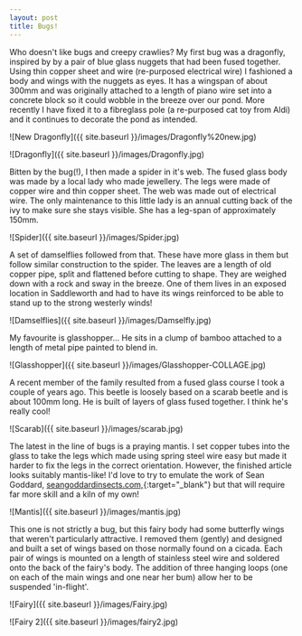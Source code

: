 ```yaml
---
layout: post
title: Bugs!
---
```


Who doesn't like bugs and creepy crawlies? My first bug was a dragonfly, inspired by by a pair of blue glass nuggets that had been fused together. Using thin copper sheet and wire (re-purposed electrical wire) I fashioned a body and wings with the nuggets as eyes. It has a wingspan of about 300mm and was originally attached to a length of piano wire set into a concrete block so it could wobble in the breeze over our pond. More recently I have fixed it to a fibreglass pole (a re-purposed cat toy from Aldi) and it continues to decorate the pond as intended. 

![New Dragonfly]({{ site.baseurl }}/images/Dragonfly%20new.jpg)

![Dragonfly]({{ site.baseurl }}/images/Dragonfly.jpg)

Bitten by the bug(!), I then made a spider in it's web. The fused glass body was made by a local lady who made jewellery. The legs were made of copper wire and thin copper sheet. The web was made out of electrical wire. The only maintenance to this little lady is an annual cutting back of the ivy to make sure she stays visible. She has a leg-span of approximately 150mm.

![Spider]({{ site.baseurl }}/images/Spider.jpg)

A set of damselflies followed from that. These have more glass in them but follow similar construction to the spider. The leaves are a length of old copper pipe, split and flattened before cutting to shape. They are weighed down with a rock and sway in the breeze. One of them lives in an exposed location in Saddleworth and had to have its wings reinforced to be able to stand up to the strong westerly winds!

![Damselflies]({{ site.baseurl }}/images/Damselfly.jpg)

My favourite is glasshopper... He sits in a clump of bamboo attached to a length of metal pipe painted to blend in. 

![Glasshopper]({{ site.baseurl }}/images/Glasshopper-COLLAGE.jpg)

A recent member of the family resulted from a fused glass course I took a couple of years ago. This beetle is loosely based on a scarab beetle and is about 100mm long. He is built of layers of glass fused together. I think he's really cool!

![Scarab]({{ site.baseurl }}/images/scarab.jpg)

The latest in the line of bugs is a praying mantis. I set copper tubes into the glass to take the legs which made using spring steel wire easy but made it harder to fix the legs in the correct orientation. However, the finished article looks suitably mantis-like! I'd love to try to emulate the work of Sean Goddard, [seangoddardinsects.com,](https://www.seangoddardinsects.com){:target="_blank"} but that will require far more skill and a kiln of my own!

![Mantis]({{ site.baseurl }}/images/mantis.jpg)

This one is not strictly a bug, but this fairy body had some butterfly wings that weren't particularly attractive. I removed them (gently) and designed and built a set of wings based on those normally found on a cicada. Each pair of wings is mounted on a length of stainless steel wire and soldered onto the back of the fairy's body. The addition of three hanging loops (one on each of the main wings and one near her bum) allow her to be suspended 'in-flight'.

![Fairy]({{ site.baseurl }}/images/Fairy.jpg)

![Fairy 2]({{ site.baseurl }}/images/fairy2.jpg)
